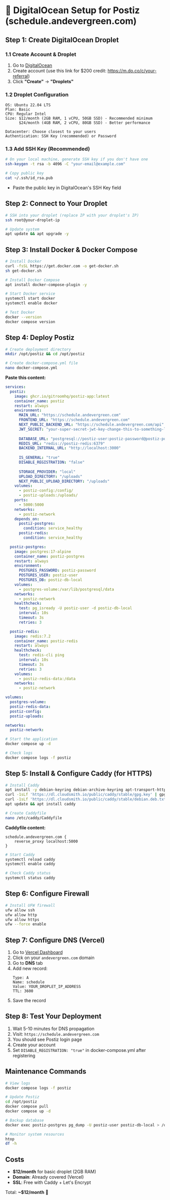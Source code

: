# 🌊 DigitalOcean Setup for Postiz (schedule.andevergreen.com)

## Step 1: Create DigitalOcean Droplet

### 1.1 Create Account & Droplet
1. Go to [DigitalOcean](https://digitalocean.com)
2. Create account (use this link for $200 credit: https://m.do.co/c/your-referral)
3. Click **"Create"** → **"Droplets"**

### 1.2 Droplet Configuration
```
OS: Ubuntu 22.04 LTS
Plan: Basic
CPU: Regular Intel
Size: $12/month (2GB RAM, 1 vCPU, 50GB SSD) - Recommended minimum
      $24/month (4GB RAM, 2 vCPU, 80GB SSD) - Better performance

Datacenter: Choose closest to your users
Authentication: SSH Key (recommended) or Password
```

### 1.3 Add SSH Key (Recommended)
```bash
# On your local machine, generate SSH key if you don't have one
ssh-keygen -t rsa -b 4096 -C "your-email@example.com"

# Copy public key
cat ~/.ssh/id_rsa.pub
```
- Paste the public key in DigitalOcean's SSH Key field

## Step 2: Connect to Your Droplet

```bash
# SSH into your droplet (replace IP with your droplet's IP)
ssh root@your-droplet-ip

# Update system
apt update && apt upgrade -y
```

## Step 3: Install Docker & Docker Compose

```bash
# Install Docker
curl -fsSL https://get.docker.com -o get-docker.sh
sh get-docker.sh

# Install Docker Compose
apt install docker-compose-plugin -y

# Start Docker service
systemctl start docker
systemctl enable docker

# Test Docker
docker --version
docker compose version
```

## Step 4: Deploy Postiz

```bash
# Create deployment directory
mkdir /opt/postiz && cd /opt/postiz

# Create docker-compose.yml file
nano docker-compose.yml
```

**Paste this content:**
```yaml
services:
  postiz:
    image: ghcr.io/gitroomhq/postiz-app:latest
    container_name: postiz
    restart: always
    environment:
      MAIN_URL: "https://schedule.andevergreen.com"
      FRONTEND_URL: "https://schedule.andevergreen.com"
      NEXT_PUBLIC_BACKEND_URL: "https://schedule.andevergreen.com/api"
      JWT_SECRET: "your-super-secret-jwt-key-change-this-to-something-long-and-random-$(openssl rand -hex 32)"
      
      DATABASE_URL: "postgresql://postiz-user:postiz-password@postiz-postgres:5432/postiz-db-local"
      REDIS_URL: "redis://postiz-redis:6379"
      BACKEND_INTERNAL_URL: "http://localhost:3000"
      
      IS_GENERAL: "true"
      DISABLE_REGISTRATION: "false"
      
      STORAGE_PROVIDER: "local"
      UPLOAD_DIRECTORY: "/uploads"
      NEXT_PUBLIC_UPLOAD_DIRECTORY: "/uploads"
    volumes:
      - postiz-config:/config/
      - postiz-uploads:/uploads/
    ports:
      - 5000:5000
    networks:
      - postiz-network
    depends_on:
      postiz-postgres:
        condition: service_healthy
      postiz-redis:
        condition: service_healthy

  postiz-postgres:
    image: postgres:17-alpine
    container_name: postiz-postgres
    restart: always
    environment:
      POSTGRES_PASSWORD: postiz-password
      POSTGRES_USER: postiz-user
      POSTGRES_DB: postiz-db-local
    volumes:
      - postgres-volume:/var/lib/postgresql/data
    networks:
      - postiz-network
    healthcheck:
      test: pg_isready -U postiz-user -d postiz-db-local
      interval: 10s
      timeout: 3s
      retries: 3

  postiz-redis:
    image: redis:7.2
    container_name: postiz-redis
    restart: always
    healthcheck:
      test: redis-cli ping
      interval: 10s
      timeout: 3s
      retries: 3
    volumes:
      - postiz-redis-data:/data
    networks:
      - postiz-network

volumes:
  postgres-volume:
  postiz-redis-data:
  postiz-config:
  postiz-uploads:

networks:
  postiz-network:
```

```bash
# Start the application
docker compose up -d

# Check logs
docker compose logs -f postiz
```

## Step 5: Install & Configure Caddy (for HTTPS)

```bash
# Install Caddy
apt install -y debian-keyring debian-archive-keyring apt-transport-https
curl -1sLf 'https://dl.cloudsmith.io/public/caddy/stable/gpg.key' | gpg --dearmor -o /usr/share/keyrings/caddy-stable-archive-keyring.gpg
curl -1sLf 'https://dl.cloudsmith.io/public/caddy/stable/debian.deb.txt' | tee /etc/apt/sources.list.d/caddy-stable.list
apt update && apt install caddy

# Create Caddyfile
nano /etc/caddy/Caddyfile
```

**Caddyfile content:**
```
schedule.andevergreen.com {
    reverse_proxy localhost:5000
}
```

```bash
# Start Caddy
systemctl reload caddy
systemctl enable caddy

# Check Caddy status
systemctl status caddy
```

## Step 6: Configure Firewall

```bash
# Install UFW firewall
ufw allow ssh
ufw allow http
ufw allow https
ufw --force enable
```

## Step 7: Configure DNS (Vercel)

1. Go to [Vercel Dashboard](https://vercel.com/dashboard)
2. Click on your `andevergreen.com` domain
3. Go to **DNS** tab
4. Add new record:
   ```
   Type: A
   Name: schedule
   Value: YOUR_DROPLET_IP_ADDRESS
   TTL: 3600
   ```
5. Save the record

## Step 8: Test Your Deployment

1. Wait 5-10 minutes for DNS propagation
2. Visit: `https://schedule.andevergreen.com`
3. You should see Postiz login page
4. Create your account
5. Set `DISABLE_REGISTRATION: "true"` in docker-compose.yml after registering

## Maintenance Commands

```bash
# View logs
docker compose logs -f postiz

# Update Postiz
cd /opt/postiz
docker compose pull
docker compose up -d

# Backup database
docker exec postiz-postgres pg_dump -U postiz-user postiz-db-local > /opt/postiz-backup-$(date +%Y%m%d).sql

# Monitor system resources
htop
df -h
```

## Costs
- **$12/month** for basic droplet (2GB RAM)
- **Domain**: Already covered (Vercel)
- **SSL**: Free with Caddy + Let's Encrypt

Total: **~$12/month** 🎉 